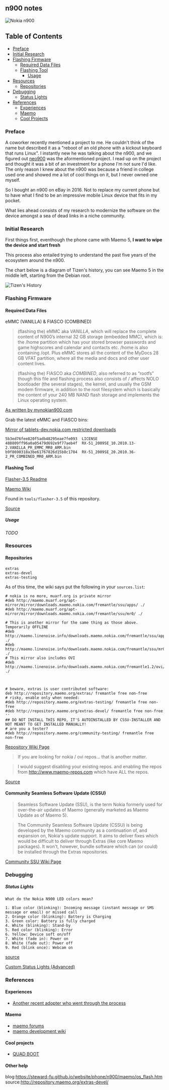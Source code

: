 ## n900 notes

![Nokia n900](images/n900.jpg)

## Table of Contents
* [Preface](#preface)
* [Initial Research](#initial-research)
* [Flashing Firmware](#flashing-firmware)
  * [Required Data Files](#required-data-files)
  * [Flashing Tool](#flashing-tool)
    * [Usage](#usage)
* [Resources](#resources)
  * [Repositories](#repositories)
* [Debugging](#debugging)
  * [Status Lights](#status-lights)
* [References](#references)
  * [Experiences](#experiences)
  * [Maemo](#maemo)
  * [Cool Projects](#cool-projects)

### Preface

A coworker recently mentioned a project to me. He couldn't think of the name but described it as a "reboot of an old phone with a kickout keyboard that runs Linux". I instantly new he was talking about the n900, and we figured out [neo900](http://neo900.org/) was the aformentioned project. I read up on the project and thought it was a bit of an investment for a phone I'm not sure I'd like. The only reason I knew about the n900 was because a friend in college used one and showed me a lot of cool things on it, but I never owned one myself.

So I bought an n900 on eBay in 2016. Not to replace my current phone but to have what I find to be an impressive mobile Linux device that fits in my pocket.

What lies ahead consists of my research to modernize the software on the device amongst a sea of dead links in a niche community.


### Initial Research

First things first, eventhough the phone came with Maemo 5, **I want to wipe the device and start fresh**

This process also entailed trying to understand the past five years of the ecosystem around the n900.

The chart below is a diagram of Tizen's history, you can see Maemo 5 in the middle left, starting from the Debian root.

![Tizen's History](images/tizen-history.png)


### Flashing Firmware

#### Required Data Files

eMMC (VANILLA) & FIASCO (COMBINED)

> (flashing the) eMMC aka *VANILLA*, which will replace the complete content of N900’s internal 32 GB storage (embedded MMC), which is: the /home partition which has your stored browser passwords and game highscores and calendar and contacts etc. /home is also containing /opt. Plus eMMC stores all the content of the MyDocs 28 GB VFAT partition, where all the media and docs and other user content lives.

> (flashing the) FIASCO aka *COMBINED*, also referred to as “rootfs” though this file and flashing process also consists of / affects NOLO bootloader (the several stages), the kernel, and usually the GSM modem firmware, in addition to the root filesystem which is basically the content of your 240 MB NAND flash storage and implements the Linux operating system.

[As written by mynokian900.com](http://www.mynokian900.com/2011/03/flashing-the-emmc-rootfs-on-my-nokia-n900)


Grab the latest eMMC and FIASCO bins:

[Mirror of tablets-dev.nokia.com restricted downloads](http://www.fladnag.net/downloads/telephone/n900/)


```
5b3ed76fee820f5adb48295eae7fe093  LICENSE
488809ff96a0a05479d692e9f77aeb4f  RX-51_2009SE_10.2010.13-2.VANILLA_PR_EMMC_MR0_ARM.bin
b9f8690318a3be61767826d15b8c1784  RX-51_2009SE_20.2010.36-2_PR_COMBINED_MR0_ARM.bin
```

#### Flashing Tool

[Flasher-3.5 Readme](tools/flasher-3.5/Readme_Maemo_Flasher-3.5.txt)

[Maemo Wiki](http://wiki.maemo.org/Documentation/Maemo_5_Developer_Guide/Development_Environment/Maemo_Flasher-3.5)

Found in `tools/flasher-3.5` of this repository.

[Source](http://web.archive.org/web/20131117084237/http://skeiron.org/tablets-dev/maemo_dev_env_downloads/)

##### Usage

*TODO*

### Resources

#### Repositories

```
extras
extras-devel
extras-testing
```

As of this time, the wiki says put the following in your `sources.list`:

```
# nokia is no more, muarf.org is private mirror
#deb http://maemo.muarf.org/apt-mirror/mirror/downloads.maemo.nokia.com/fremantle/ssu/apps/ ./
#deb http://maemo.muarf.org/apt-mirror/mirror/downloads.maemo.nokia.com/fremantle/ssu/mr0/ ./

# This is another mirror for the same thing as those above. Temporarily OFFLINE
#deb http://maemo.linenoise.info/downloads.maemo.nokia.com/fremantle/ssu/apps/ ./
#deb http://maemo.linenoise.info/downloads.maemo.nokia.com/fremantle/ssu/mr0 ./
# This mirror also includes OVI
#deb http://maemo.linenoise.info/downloads.maemo.nokia.com/fremantle1.2/ovi/ ./



# beware, extras is user contributed software:
deb http://repository.maemo.org/extras/ fremantle free non-free
# risky, enable only when needed:
#deb http://repository.maemo.org/extras-testing/ fremantle free non-free
#deb http://repository.maemo.org/extras-devel/ fremantle free non-free
''
## DO NOT INSTALL THIS REPO, IT'S AUTOINSTALLED BY CSSU-INSTALLER AND NOT MEANT TO GET INSTALLED MANUALLY!
# are you a tester?
#deb http://repository.maemo.org/community-testing/ fremantle free non-free
```

[Repository Wiki Page](http://wiki.maemo.org/Repository)
                                            
> If you are looking for nokia / ovi repos...
that is another matter.

> I would suggest disabling your existing repos.
and enabling the repos from http://www.maemo-repos.com
which have ALL the repos.

[Source](http://talk.maemo.org/showpost.php?p=1497359&postcount=2)

#### Community Seamless Software Update (CSSU)

> Seamless Software Update (SSU), is the term Nokia formerly used for over-the-air updates of Maemo (generally marketed as Maemo Update as of Maemo 5).

> The Community Seamless Software Update (CSSU) is being developed by the Maemo community as a continuation of, and expansion on, Nokia's update support. It aims to deliver fixes which would be difficult to deliver through Extras (like core Maemo packages). It won't, however, bundle software which can (or could) be installed through the Extras repositories.

[Community SSU Wiki Page](http://wiki.maemo.org/Community_SSU)

### Debugging

##### Status Lights

```
What do the Nokia N900 LED colors mean?

1. Blue color (blinking): Incoming message (instant message or SMS message or email) or missed call
2. Orange color (blinking): Battery is Charging
3. Green color: Battery is fully charged
4. White (blinking): Stand-by
5. Red color (blinking): Error
6. Yellow: Device soft on/off
7. White (fade in): Power on
8. White (fade out): Power off
9. Red (blink once): Webcam on
```
[source](http://n900tips.blogspot.com/2010/04/what-do-nokia-n900-led-colors-mean.html)

[Custom Status Lights (Advanced)](https://wiki.maemo.org/LED_patterns)


### References

#### Experiences
* [Another recent adopter who went through the process](http://blog.tldnr.org/english/2015/01/10/reviving-an-old-n900-without-lock-code/)

#### Maemo
* [maemo forums](http://talk.maemo.org)
* [maemo development wiki](http://maemo.org/development/)

#### Cool projects
* [QUAD BOOT](http://talk.maemo.org/showthread.php?t=74956)

#### Other help
blog:https://steward-fu.github.io/website/phone/n900/maemo/os_flash.htm
source:http://repository.maemo.org/extras-devel/
